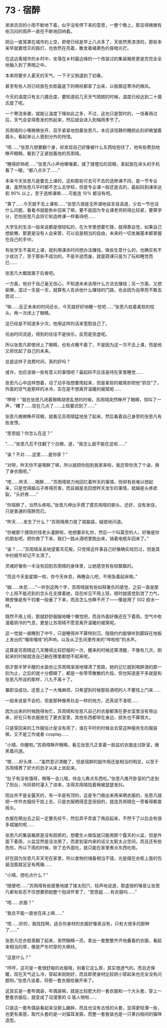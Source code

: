 # 73 · 宿醉

淅淅沥沥的小雨不断地下着，似乎没有停下来的意思，一整个晚上，那显得微微有些沉闷的雨声一直在不断地回响着。

阴云一直笼罩在城市的上空，即使已经是早上八点多了，天依然黑漆漆的，那些本来早就要熄灭的路灯，也依然在亮着，散发着橘黄色的昏暗光芒。

在这远离城市的乡村中，坐落在乡村最边缘的一个改装过的集装箱房更是完完全全地融入到了黑暗之中。

本来将要步入夏天的天气，一下子又倒退到了初春。

甚至有些人将已经放在衣柜最底下的棉袄都拿了出来，以抵御这寒冷的微风。

今天的温度只有五六摄氏度，要知道前几天天气晴朗的时候，温度已经达到二十摄氏度了呢。

一个寒流来袭，就能让温度下降如此之多，不过，这也只是暂时的，一场春雨过后，天气会变得愈发的热起来，然后就会进入到梅雨季节了。

苏雨晴的小嘴微微张开，双手紧紧地抱着张思凡，本应该恬静的睡颜此刻却微皱着眉头，看起来让人感到分外的怜惜。

“唔……”张思凡想要翻个身，却发现自己好像被什么东西给抱住了，他有些费劲地睁开眼睛，看到了正紧抱着他的苏雨晴。

“睡得好熟呢……”张思凡小声地嘟嚷着，揉了揉惺忪的双眼，拿起放在床头的手机看了一眼，“都八点半了……”

本来今天张思凡是要去上课的，这和那些可去可不去的选修课不同，是一节专业课，虽然张思凡平时都不怎么去学校，但是专业课一般还是去的，最起码到课率达到 90% 以上，至于选修课嘛……可能连 10% 都没有吧。

“算了……今天就不去上课啦……”张思凡很是无所谓地自言自语道，少去一节也没什么问题，看看书就能弥补回来了嘛，要不是因为专业课老师抓得比较紧，要算学分，恐怕张思凡会将它和选修课一样看待吧……

大学生的生活一般来说都是很轻松的，在大学里想要忙碌，就得靠自觉，如果自己想偷懒，那更是没有人会来管，可以说是相当的自由，未来的一切发展基本都掌握在自己的手中。

有些学生不喜欢上课，就利用课余时间想办法赚钱，做些生意什么的，也确实有不少成功了，至于那些不成功的，不是半途而废，就是跷课只是为了玩和睡觉而已……

张思凡大概就属于后者吧。

一方面，他对于自己毫无信心，不知道未来该用什么方法去赚钱；另一方面，又想偷懒，混过一天是一天，就算有人告诉他什么赚钱的门路，也会因为自卑而不敢去尝试……

“嘛……反正未来的时间还长，今天就好好地睡一觉吧……”张思凡枕着柔软的枕头，再一次闭上了眼睛。

这已经是不知道多少次，他用这样的话来宽慰自己了。

任由时间流逝，得到的往往不是快乐，反而是空虚呢。

所以张思凡即使闭上了眼睛，也有点睡不着了，不是因为这一次不去上课，而是他又担忧起了自己的未来。

总是这样子浪费时间，真的好吗？

或许，也应该做一些有意义的事情吧？最起码不应该是待在家里睡觉……

张思凡心中这样想着，动了动手指想要爬起来，但是柔软的被窝却把他“抓住”了，外面的空气是那样的冰冷，实在是不想离开温暖的被窝呢……

“咿呀！”就在张思凡闭着眼睛胡思乱想的时候，苏雨晴突然睁开了眼睛，惊叫了一声，“糟了……现在几点了……上班要迟到了……”

张思凡微微睁开双眼，就看见苏雨晴猛地坐了起来，然后看着自己身旁的张思凡有些发愣。

“思思姐？你怎么在这？”

“……”张思凡忍不住翻了个白眼，道，“我怎么就不能在这啦……”

“诶？不对……这里……是你家？”

“对呀，昨天你不是喝醉了嘛，所以就把你抱到我家来啦，我还帮你洗了个澡，换了身衣服呢。”

“唔……昨天……喝醉……”苏雨晴努力地回忆着昨天的事情，但却有些难以想起来，只是觉得脑瓜子疼得厉害，而且越是去回想昨天发生的事情，就越是头疼欲裂，“头好疼……”

“你宿醉了，当然头疼啦。”张思凡伸出手摸了摸苏雨晴的额头，还好，没有发烧，只是普通的宿醉而已。

“昨天……发生了什么？”苏雨晴用力晃了晃脑袋，疑惑地问道。

“你被那个猥琐的怪老头灌醉啦，他想要非礼你，然后一个叫莫空的人，好像是你的朋友吧，把你救了下来，我们一路从酒吧里跑出来，骑着电瓶车回来了。”

“诶？……”苏雨晴呆呆地望着天花板，只觉得这件事自己好像确实经历过，但是其中的细节却记不太清了。

灵魂好像有一半没有回到苏雨晴的身体里，让她感觉有些轻飘飘的。

“而且今天是星期一啦，你今天休息，再睡会儿吧，不用急着起床嘛。”

“姆……休息……”一听到这两个字，苏雨晴就有些如释重负的感觉，之前一直是那个上班不能迟到的念头在支撑着她，现在听见不用上班，顿时就感觉到泄了力气，眼皮像是有千钧重一般垂了下来，而且怎么也睁不开了——像是用了 502 胶水一样。

既然不用上班，那就舒舒服服地睡个懒觉吧，而且外面好像还在下着雨，空气中弥漫着阴冷的气息，更是让苏雨晴不愿意离开温暖的被窝呢。

这一觉就一直睡到了中午，只是睡得并不算特别沉，隐隐约约能够听到脚踩在地板上发出的“嘎吱嘎吱”的声响，以及从卫生间里传来的“哗啦啦”的水声。

这算是苏雨晴这几天睡得比较舒服的一次，醒来的时候还算清醒，不像有几次，刚起来的时候就连自己躺在哪里都想不起来呢。

刚才那半梦半醒的水面也让苏雨晴渐渐地理清了思路，她的记忆就到喝醉酒的那一刻为止，之后的就十分模糊了，都是一些零零散散的片段，但也知道差不多就是和张思凡所说的那样，八九不离十了。

兼职没成功，还惹上了一大堆麻烦，只希望到时候那些酒吧的人不要找上门来……

一般来说是不会的，但是那种像黑社会一样的地方，还真说不准呢……

因为出来的时候跑得匆忙，苏雨晴和张思凡自己的衣服都落在更衣室里没有带出来，好在只有衣服放在了更衣室里，其他东西都带在身边，损失也不算很大。

只是穿回来的工作服估计是没有用了，谁在平时的时候会去穿这种服务生的服装嘛，又不是工作或者 cosplay……

“小晴，你醒啦。”苏雨晴睁开眼睛，看见张思凡正拿着一脸盆的衣服走过卧室，微笑着问道。

“嗯……好头疼……”虽然意识清醒了，但是宿醉的副作用还是相当的明显，以至于苏雨晴费了好大的劲才从床上坐起来。

“肚子有没有饿呀，稍等一会儿哦，待会儿煮点东西吃。”张思凡推开卧室的门走到了阳台，冷风顿时灌入了进来，冻得苏雨晴抱着棉被瑟瑟发抖。

阳台并不是全露天的，有一半是有顶的，这是专门做出来用来晒衣服的，张思凡就把一件件衣服绞干挂上去，只是衣服晒得歪歪扭扭的，就连苏雨晴在一旁看得都直摇头。

衣服在晒出去之前一定要先绞干，然后弄平弄直了再挂起来，不然干了以后会有很多褶皱的呢……

张思凡的集装箱房是没有厨房的，想要生火做饭就只能用那个露天的火盆，但是外面下着雨，火盆显然是没法用了，而拿到室内来的话又太脏太占空间，而且还有些危险，所以下雨的时候，除了去外面吃，就只能在家里煮点东西吃啦。

好在因为张思凡天天宅在家里，所以食物的储备相当不错，光是摆在衣柜上面的包装泡面就足足有两箱……

“小晴，想吃点什么？”

“随便吧……”苏雨晴有些疲惫地揉了揉太阳穴，轻声地说道，那虚弱的嗓音让张思凡都有些忍不住想要把她整个抱进怀里了，“思思姐……有衣服吗……”

“唔……衣服？”

“我总不能一直坐在床上嘛……”

“唔……好的，我找找啊，适合你身材的衣服好像真没有，只有大很多的那种了……”

张思凡在衣柜里翻了起来，突然眼睛一亮，拿出一套整整齐齐地叠着的衣服，看起来相当的厚，像是严冬时穿的大棉袄。

“这是什么？”

“哼哼，这可是一套很舒服的衣服哦，别看它这么厚，其实很透气的，而且还保暖，现在天气这么冷，穿起来刚刚好，而且即使身材比较娇小穿起来也完全没有问题哟。”张思凡说着，将那一套衣服给展开来了。

这其实是一套布偶装，布偶装嘛，就是比较肥大的一套衣服和一个大头套，穿上一整套衣服后，就变成了动漫里的 Q 版人物啦……

只是这一套布偶装看起来没那么臃肿，而且也没有古怪的头套，显得更轻薄一些，也更有美感，取代头套的是一对猫耳发箍，而整一套套装也是一只黄白相间的猫咪造型。
